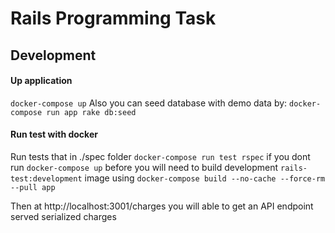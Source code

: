 # Rails Programming Task

## Development
#### Up application
`docker-compose up`
Also you can seed database with demo data by: `docker-compose run app rake db:seed`

#### Run test with docker
Run tests that in ./spec folder `docker-compose run test rspec`
if you dont run `docker-compose up` before you will need to build development `rails-test:development` image using
`docker-compose build --no-cache --force-rm --pull app`  

Then at http://localhost:3001/charges you will able to get an API endpoint served serialized charges

